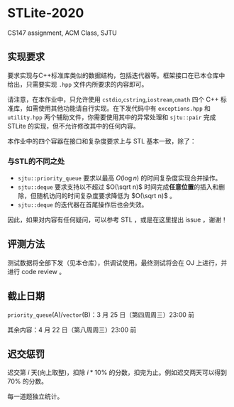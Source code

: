 # STLite-2020

CS147 assignment, ACM Class, SJTU

## 实现要求

要求实现与C++标准库类似的数据结构，包括迭代器等。框架接口在已本仓库中给出，只需要实现 `.hpp` 文件内所要求的内容即可。

请注意，在本作业中，只允许使用 `cstdio`,`cstring`,`iostream`,`cmath` 四个 C++ 标准库，如需使用其他功能请自行实现。在下发代码中有 `exceptions.hpp` 和 `utility.hpp` 两个辅助文件，你需要使用其中的异常处理和 `sjtu::pair` 完成 STLite 的实现，但不允许修改其中的任何内容。

本作业中的四个容器在接口和复杂度要求上与 STL 基本一致，除了：

### 与STL的不同之处

- `sjtu::priority_queue` 要求以最高 $O(\log n)$ 的时间复杂度实现合并操作。
- `sjtu::deque` 要求支持以不超过 $O(\sqrt n)$ 时间完成**任意位置**的插入和删除，但随机访问的时间复杂度要求降低为 $O(\sqrt n)$ 。
- `sjtu::deque` 的迭代器在首尾操作后也会失效。

因此，如果对内容有任何疑问，可以参考 STL ，或是在这里提出 issue ，谢谢！

## 评测方法

测试数据将全部下发（见本仓库），供调试使用。最终测试将会在 OJ 上进行，并进行 code review 。

## 截止日期

`priority_queue`(A)/`vector`(B)：3 月 25 日（第四周周三）23:00 前

其余内容：4 月 22 日（第八周周三）23:00 前

## 迟交惩罚

迟交第 $i$ 天(向上取整)，扣除 $i*10\%$ 的分数，扣完为止。例如迟交两天可以得到 $70\%$ 的分数。

每一道题独立统计。
